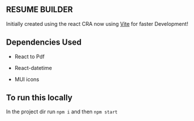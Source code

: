 ## RESUME BUILDER

Initially created using the react CRA now using [Vite](https://vitejs.dev) for faster Development!

## Dependencies Used

- React to Pdf

- React-datetime

- MUI icons

## To run this locally

In the project dir run `npm i` and then `npm start`
